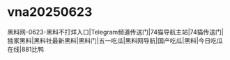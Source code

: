 # vna20250623
黑料网-0623-黑料不打烊入口|Telegram频道传送门|74猫导航主站|74猫传送门|独家黑料|黑料社最新黑料|黑料门|五一吃瓜|黑料网导航|国产吃瓜|黑料|今日吃瓜在线|881比鸭
